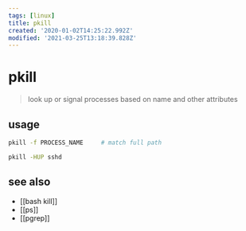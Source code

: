 ```yaml
---
tags: [linux]
title: pkill
created: '2020-01-02T14:25:22.992Z'
modified: '2021-03-25T13:18:39.828Z'
---
```


# pkill

> look up or signal processes based on name and other attributes

## usage
```sh
pkill -f PROCESS_NAME     # match full path

pkill -HUP sshd
```

## see also
- [[bash kill]]
- [[ps]]
- [[pgrep]]

